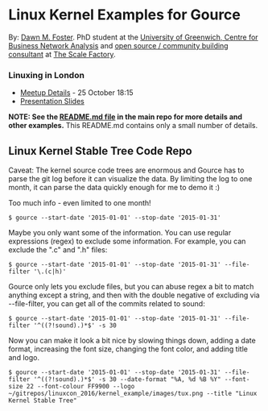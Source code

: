 # Linux Kernel Examples for Gource

By: [Dawn M. Foster](http://fastwonderblog.com). 
PhD student at the [University of Greenwich, Centre for Business Network Analysis](http://www2.gre.ac.uk/about/faculty/business/research/centres/cbna/home) 
and [open source / community building consultant](http://fastwonderblog.com/consulting/) 
at [The Scale Factory](http://www.scalefactory.com/).


### Linuxing in London

* [Meetup Details](https://www.meetup.com/Linuxing-In-London/events/234931498/) - 25 October 18:15
* [Presentation Slides](http://www.slideshare.net/geekygirldawn/using-gource-to-visualize-linux-kernel-data)

**NOTE: See the [README.md file](https://github.com/geekygirldawn/linuxcon_2016)
in the main repo for more details and other examples.**
This README.md contains only a small number of details.

Linux Kernel Stable Tree Code Repo
----------------------------------

Caveat: The kernel source code trees are enormous and Gource has to parse the git log before it
can visualize the data. By limiting the log to one month, it can parse the data quickly enough for
me to demo it :)

Too much info - even limited to one month!

    $ gource --start-date '2015-01-01' --stop-date '2015-01-31'

Maybe you only want some of the information. You can use regular expressions (regex) to exclude some information.
For example, you can exclude the ".c" and ".h" files:

    $ gource --start-date '2015-01-01' --stop-date '2015-01-31' --file-filter '\.(c|h)'

Gource only lets you exclude files, but you can abuse regex a bit to match anything except a string, and then
with the double negative of excluding via --file-filter, you can get all of the commits related to sound:

    $ gource --start-date '2015-01-01' --stop-date '2015-01-31' --file-filter '^((?!sound).)*$' -s 30

Now you can make it look a bit nice by slowing things down, adding a date format, increasing the font size,
changing the font color, and adding title and logo.

    $ gource --start-date '2015-01-01' --stop-date '2015-01-31' --file-filter '^((?!sound).)*$' -s 30 --date-format "%A, %d %B %Y" --font-size 22 --font-colour FF9900 --logo ~/gitrepos/linuxcon_2016/kernel_example/images/tux.png --title "Linux Kernel Stable Tree"




